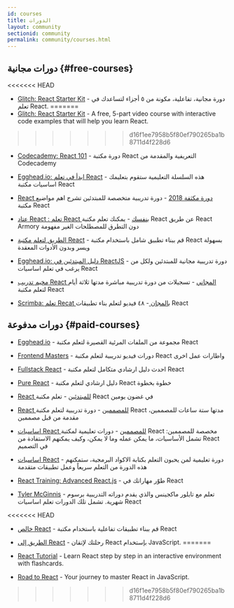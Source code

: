 ```yaml
---
id: courses
title: الدورات
layout: community
sectionid: community
permalink: community/courses.html
---
```


## دورات مجانية {#free-courses}

<<<<<<< HEAD
- [Glitch: React Starter Kit](https://glitch.com/glimmer/post/react-starter-kit/) - دورة مجانية، تفاعلية، مكونة من ٥ أجزاء لتساعدك في تعلم React.
=======
- [Glitch: React Starter Kit](https://glitch.com/glimmer/post/react-starter-kit) - A free, 5-part video course with interactive code examples that will help you learn React.
>>>>>>> d16f1ee7958b5f80ef790265ba1b8711d4f228d6

- [Codecademy: React 101](https://www.codecademy.com/learn/react-101) - دورة مكتبة React التعريفية والمقدمة من Codecademy

- [Egghead.io: ابدأ في تعلم React](https://egghead.io/courses/start-learning-react) - هذه السلسلة التعليمية ستقوم بتعليمك اساسيات  مكتبة React

- [React دورة مكثفة 2018](https://www.youtube.com/watch?v=Ke90Tje7VS0) - دورة تدريبية متخصصة للمبتدئين تشرح اهم مواضيع  مكتبة React

- [عتاد React : تعلم React بنفسك](https://reactarmory.com/guides/learn-react-by-itself) - يمكنك تعلم مكتبة React عن طريق React Armory دون التطرق للمصطلحات الغير مفهومة

- [الطريق لتعلم مكتبة React](https://www.robinwieruch.de/the-road-to-learn-react/) - قم ببناء تطبيق شامل باستخدام مكتبة React بسهولة ويسر وبدون الأدوات المعقدة

- [Egghead.io: دليل المبتدئين في ReactJS](https://egghead.io/courses/the-beginner-s-guide-to-reactjs) - دورة تدريبية مجانية للمبتدئين ولكل من يرغب في تعلم اساسيات React

- [مخيم تدريب React المجاني](https://tylermcginnis.com/free-react-bootcamp/) - تسجيلات من دورة تدريبية مباشرة مدتها ثلاثة أيام لتعلم مكتبة  React

- [Scrimba: تعلم Recat بالمجان ](https://scrimba.com/g/glearnreact) -  ٤٨ فيديو لتعلم بناء تطبيقات React

## دورات مدفوعة {#paid-courses}

- [Egghead.io](https://egghead.io/browse/frameworks/react) - مجموعة من الملفات المرئية القصيرة لتعلم مكتبة React

- [Frontend Masters](https://frontendmasters.com/courses/) - دورات فيديو تدريبية لتعلم مكتبة  React واطارات عمل اخرى

- [Fullstack React](https://www.fullstackreact.com/) - احدث دليل ارشادي متكامل لتعلم مكتبة React

- [Pure React](https://daveceddia.com/pure-react/) -  دليل ارشادي لتعلم مكتبة React خطوة بخطوة

- [React للمبتدئين](https://reactforbeginners.com/) - تعلم مكتبة React في غضون يومين

- [React للمصممين](https://designcode.io/react) - دورة تدريبية لتعلم مكتبة React  مدتها ستة ساعات للمصممين، مقدمة من قبل مصممين

- [اساسيات React للمصممين](https://learnreact.design) - دورات تعليمية لمكتبة  React مخصصة للمصممين: تشمل الأساسيات، ما يمكن عمله وما لا يمكن، وكيف يمكنهم الاستفادة من  React في التصميم

- [اساسيات React](https://learnreact.com/lessons/2018-essential-react-1-overview) - دورة تعليمية لمن يحبون التعلم بكتابة الاكواد البرمجية، ستمكنهم هذه الدورة من التعلم سريعاً وعمل تطبيقات متقدمة

- [React Training: Advanced React.js](https://courses.reacttraining.com/p/advanced-react) - طوّر مهاراتك في React

- [Tyler McGinnis](https://tylermcginnis.com/courses) - تعلم مع تايلور ماكجينس والذي يقدم دوراته التدريبية برسوم شهرية. تشمل تلك الدورات تعلم اساسيات React

<<<<<<< HEAD
- [خالص React](https://codewithmosh.com/p/mastering-react/) - قم ببناء تطبيقات تفاعلية باستخدام مكتبة React

- [الطريق إلى React](https://www.roadtoreact.com/) - رحلتك لإتقان React بإستخدام JavaScript.
=======
- [React Tutorial](https://react-tutorial.app) - Learn React step by step in an interactive environment with flashcards.

- [Road to React](https://www.roadtoreact.com/) - Your journey to master React in JavaScript.
>>>>>>> d16f1ee7958b5f80ef790265ba1b8711d4f228d6
